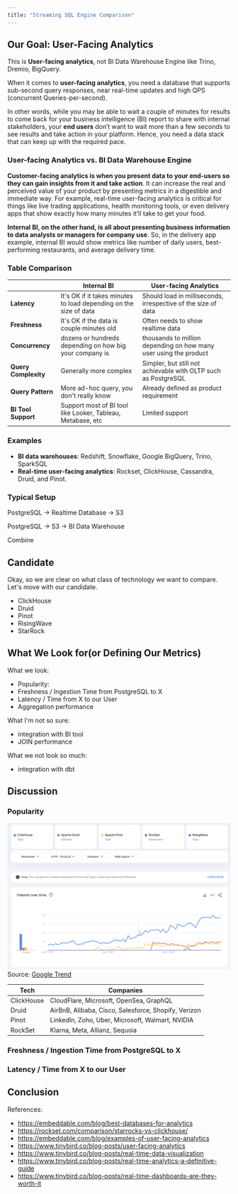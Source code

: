 ```yaml
---
title: "Streaming SQL Engine Comparison"
---
```


## Our Goal:  User-Facing Analytics

This is **User-facing analytics**, not BI Data Warehouse Engine like Trino, Dremio, BigQuery.

When it comes to **user-facing analytics**, you need a database that supports sub-second query responses, near real-time updates and high QPS (concurrent Queries-per-second). 

In other words, while you may be able to wait a couple of minutes for results to come back for your business intelligence (BI) report to share with internal stakeholders, your **end users** don’t want to wait more than a few seconds to see results and take action in your platform. Hence, you need a data stack that can keep up with the required pace. 

### User-facing Analytics vs. BI Data Warehouse Engine

**Customer-facing analytics is when you present data to your end-users so they can gain insights from it and take action**. It can increase the real and perceived value of your product by presenting metrics in a digestible and immediate way. For example, real-time user-facing analytics is critical for things like live trading applications, health monitoring tools, or even delivery apps that show exactly how many minutes it’ll take to get your food. 

**Internal BI, on the other hand, is all about presenting business information to data analysts or managers for company use**. So, in the delivery app example, internal BI would show metrics like number of daily users, best-performing restaurants, and average delivery time. 

### Table Comparison

|                      | **Internal BI**                                                   | **User-facing Analytics**                                         |
|----------------------|-------------------------------------------------------------------|-------------------------------------------------------------------|
| **Latency**          | It's OK if it takes minutes to load depending on the size of data | Should load in milliseconds, irrespective of the size of data     |
| **Freshness**        | It's OK if the data is couple minutes old                         | Often needs to show realtime data                                 |
| **Concurrency**      | dozens or hundreds depending on how big your company is           | thousands to million depending on how many user using the product |
| **Query Complexity** | Generally more complex                                            | Simpler, but still not achievable with OLTP such as PostgreSQL    |
| **Query Pattern**    | More ad-hoc query, you don't really know                          | Already defined as product requirement                            |
| **BI Tool Support**  | Support most of BI tool like Looker, Tableau, Metabase, etc       | Limited support                                                   |


### Examples

- **BI data warehouses**: Redshift, Snowflake, Google BigQuery, Trino, SparkSQL
- **Real-time user-facing analytics**: Rockset, ClickHouse, Cassandra, Druid, and Pinot.

### Typical Setup

PostgreSQL -> Realtime Database -> S3

PostgreSQL -> S3 -> BI Data Warehouse

Combine

## Candidate

Okay, so we are clear on what class of technology we want to compare. Let's move with our candidate.

- ClickHouse
- Druid
- Pinot
- RisingWave
- StarRock

## What We Look for(or Defining Our Metrics)

What we look:
- Popularity: 
- Freshness / Ingestion Time from PostgreSQL to X
- Latency / Time from X to our User
- Aggregation performance

What I'm not so sure:
- integration with BI tool
- JOIN performance

What we not look so much:
- integration with dbt

## Discussion

### Popularity

![](./realtime-engine-trend.png)
Source: [Google Trend](https://trends.google.co.id/trends/explore?cat=32&date=2019-01-01%202024-10-26&q=%2Fg%2F11c1x3wdfw,%2Fg%2F121k3jmf,%2Fg%2F11ftwqdm3w,RockSet,%2Fg%2F11v9xsy7k7&hl=en)


| Tech       | Companies                                            |
|------------|------------------------------------------------------|
| ClickHouse | CloudFlare, Microsoft, OpenSea, GraphQL              |
| Druid      | AirBnB, Alibaba, Cisco, Salesforce, Shopify, Verizon |
| Pinot      | Linkedln, Zoho, Uber, Microsoft, Walmart, NVIDIA     |
| RockSet    | Klarna, Meta, Allianz, Sequoia                       |


### Freshness / Ingestion Time from PostgreSQL to X

### Latency / Time from X to our User

## Conclusion

References:
- https://embeddable.com/blog/best-databases-for-analytics
- https://rockset.com/comparison/starrocks-vs-clickhouse/
- https://embeddable.com/blog/examples-of-user-facing-analytics
- https://www.tinybird.co/blog-posts/user-facing-analytics
- https://www.tinybird.co/blog-posts/real-time-data-visualization
- https://www.tinybird.co/blog-posts/real-time-analytics-a-definitive-guide
- https://www.tinybird.co/blog-posts/real-time-dashboards-are-they-worth-it